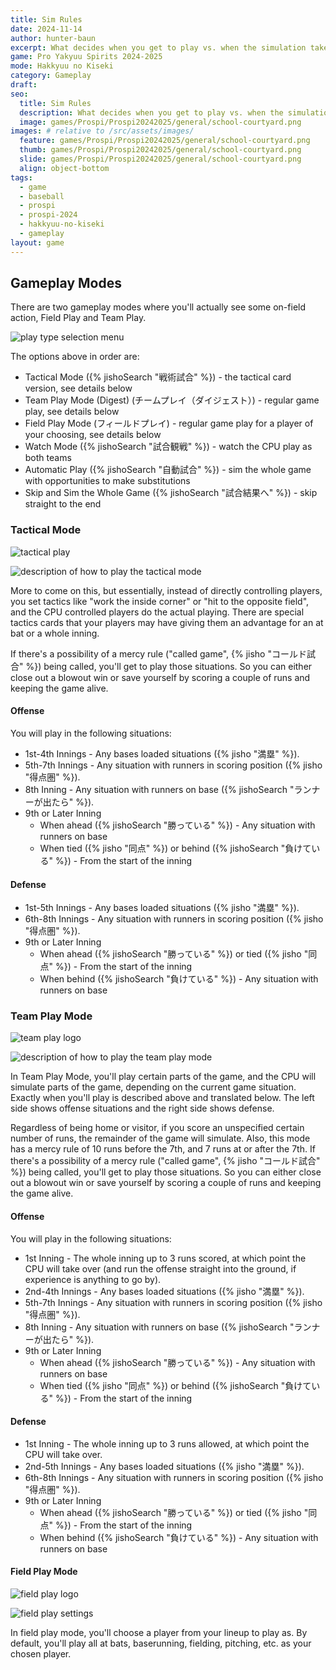 ```yaml
---
title: Sim Rules
date: 2024-11-14
author: hunter-baun
excerpt: What decides when you get to play vs. when the simulation takes over?
game: Pro Yakyuu Spirits 2024-2025
mode: Hakkyuu no Kiseki
category: Gameplay
draft: 
seo:
  title: Sim Rules
  description: What decides when you get to play vs. when the simulation takes over?
  image: games/Prospi/Prospi20242025/general/school-courtyard.png
images: # relative to /src/assets/images/
  feature: games/Prospi/Prospi20242025/general/school-courtyard.png
  thumb: games/Prospi/Prospi20242025/general/school-courtyard.png
  slide: games/Prospi/Prospi20242025/general/school-courtyard.png
  align: object-bottom
tags:
  - game
  - baseball
  - prospi
  - prospi-2024
  - hakkyuu-no-kiseki
  - gameplay
layout: game
---
```


## Gameplay Modes

There are two gameplay modes where you'll actually see some on-field action, Field Play and Team Play.

![play type selection menu](/assets/images/games/Prospi/Prospi20242025/HakkyuNoKiseki/Gameplay/Playing-Games/play-type.png)

The options above in order are:
* Tactical Mode ({% jishoSearch "戦術試合" %}) - the tactical card version, see details below
* Team Play Mode (Digest) (チームプレイ（ダイジェスト）) - regular game play, see details below
* Field Play Mode (フィールドプレイ) - regular game play for a player of your choosing, see details below
* Watch Mode ({% jishoSearch "試合観戦" %}) - watch the CPU play as both teams
* Automatic Play ({% jishoSearch "自動試合" %}) - sim the whole game with opportunities to make substitutions
* Skip and Sim the Whole Game ({% jishoSearch "試合結果へ" %}) - skip straight to the end

### Tactical Mode
![tactical play](/assets/images/games/Prospi/Prospi20242025/HakkyuNoKiseki/Gameplay/Playing-Games/tactical-play-logo.png)

![description of how to play the tactical mode](/assets/images/games/Prospi/Prospi20242025/HakkyuNoKiseki/Gameplay/Playing-Games/tactical-play-sim-rules.png)

More to come on this, but essentially, instead of directly controlling players, you set tactics like "work the inside corner" or "hit to the opposite field", and the CPU controlled players do the actual playing. There are special tactics cards that your players may have giving them an advantage for an at bat or a whole inning.

If there's a possibility of a mercy rule ("called game", {% jisho "コールド試合" %}) being called, you'll get to play those situations. So you can either close out a blowout win or save yourself by scoring a couple of runs and keeping the game alive.

#### Offense
You will play in the following situations:

* 1st-4th Innings - Any bases loaded situations ({% jisho "満塁" %}).
* 5th-7th Innings - Any situation with runners in scoring position ({% jisho "得点圏" %}).
* 8th Inning - Any situation with runners on base ({% jishoSearch "ランナーが出たら" %}).
* 9th or Later Inning
  * When ahead ({% jishoSearch "勝っている" %}) - Any situation with runners on base
  * When tied ({% jisho "同点" %}) or behind ({% jishoSearch "負けている" %}) - From the start of the inning

#### Defense

* 1st-5th Innings - Any bases loaded situations ({% jisho "満塁" %}).
* 6th-8th Innings - Any situation with runners in scoring position ({% jisho "得点圏" %}).
* 9th or Later Inning
  * When ahead ({% jishoSearch "勝っている" %}) or tied ({% jisho "同点" %}) - From the start of the inning
  * When behind ({% jishoSearch "負けている" %}) - Any situation with runners on base


### Team Play Mode

![team play logo](../../../../../../assets/images/games/Prospi/Prospi20242025/HakkyuNoKiseki/Gameplay/Playing-Games/team-play-logo.png)

![description of how to play the team play mode](/assets/images/games/Prospi/Prospi20242025/HakkyuNoKiseki/Gameplay/Playing-Games/team-play-sim-rules.png)

In Team Play Mode, you'll play certain parts of the game, and the CPU will simulate parts of the game, depending on the current game situation. Exactly when you'll play is described above and translated below. The left side shows offense situations and the right side shows defense.

Regardless of being home or visitor, if you score an unspecified certain number of runs, the remainder of the game will simulate. Also, this mode has a mercy rule of 10 runs before the 7th, and 7 runs at or after the 7th. If there's a possibility of a mercy rule ("called game", {% jisho "コールド試合" %}) being called, you'll get to play those situations. So you can either close out a blowout win or save yourself by scoring a couple of runs and keeping the game alive.

#### Offense
You will play in the following situations:

* 1st Inning - The whole inning up to 3 runs scored, at which point the CPU will take over (and run the offense straight into the ground, if experience is anything to go by).
* 2nd-4th Innings - Any bases loaded situations ({% jisho "満塁" %}).
* 5th-7th Innings - Any situation with runners in scoring position ({% jisho "得点圏" %}).
* 8th Inning - Any situation with runners on base ({% jishoSearch "ランナーが出たら" %}).
* 9th or Later Inning
  * When ahead ({% jishoSearch "勝っている" %}) - Any situation with runners on base
  * When tied ({% jisho "同点" %}) or behind ({% jishoSearch "負けている" %}) - From the start of the inning

#### Defense

* 1st Inning - The whole inning up to 3 runs allowed, at which point the CPU will take over.
* 2nd-5th Innings - Any bases loaded situations ({% jisho "満塁" %}).
* 6th-8th Innings - Any situation with runners in scoring position ({% jisho "得点圏" %}).
* 9th or Later Inning
  * When ahead ({% jishoSearch "勝っている" %}) or tied ({% jisho "同点" %}) - From the start of the inning
  * When behind ({% jishoSearch "負けている" %}) - Any situation with runners on base

#### Field Play Mode
![field play logo](/assets/images/games/Prospi/Prospi20242025/HakkyuNoKiseki/Gameplay/Playing-Games/field-play-logo.png)

![field play settings](/assets/images/games/Prospi/Prospi20242025/HakkyuNoKiseki/Gameplay/Playing-Games/field-play-settings.png)

In field play mode, you'll choose a player from your lineup to play as. By default, you'll play all at bats, baserunning, fielding, pitching, etc. as your chosen player.